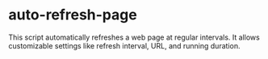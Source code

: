 # auto-refresh-page
This script automatically refreshes a web page at regular intervals. It allows customizable settings like refresh interval, URL, and running duration.

